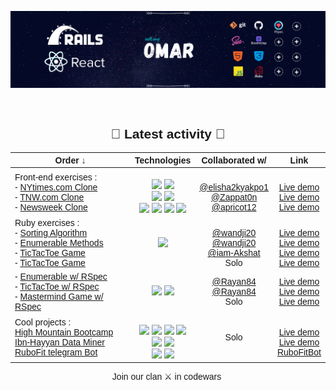 [![Header](header-rspec.png "Header")]()

<div align="center" style="font-family:Arial; ">
<br>

## 🚴 Latest activity 🚴

| Order ↓ | Technologies | Collaborated w/ | Link |
| ------------- |:-------------:|:-----:|:-----:|
| Front-end exercises : <br> - [NYtimes.com Clone](https://github.com/elisha2kyakpo1/New-york-times-Milestone) <br> - [TNW.com Clone](https://github.com/Zappat0n/TNW-clone) <br> - [Newsweek Clone](https://github.com/od-c0d3r/newsweek-clone)  | <br> ![](https://img.shields.io/badge/-HTML-000000) ![](https://img.shields.io/badge/-CSS-lightgray) <br> ![](https://img.shields.io/badge/-HTML5-EA6228) ![](https://img.shields.io/badge/-CSS3-32A2D6) <br> ![](https://img.shields.io/badge/-HTML5-EA6228) ![](https://img.shields.io/badge/-CSS3-32A2D6) ![](https://img.shields.io/badge/-SASS-CF649A) ![](https://img.shields.io/badge/-Bootstrap4-563D7C)  | <br>[@elisha2kyakpo1](https://github.com/elisha2kyakpo1) <br> [@Zappat0n](https://github.com/Zappat0n) <br> [@apricot12](https://github.com/apricot12) | <br> [Live demo](https://nobbier-pencils.000webhostapp.com/) <br>  [Live demo](https://zappat0n.github.io/TNW-clone/) <br> [Live demo](https://od-c0d3r.github.io/newsweek-clone/) |
| Ruby exercises : <br> - [Sorting Algorithm](https://github.com/od-c0d3r/bubble-sort)<br> - [Enumerable Methods](https://github.com/wandji20/Enumerables-)<br>- [TicTacToe Game](https://github.com/iam-Akshat/ruby-tic-tac-toe)<br>- [TicTacToe Game](https://github.com/od-c0d3r/TicTacToe) | ![](https://img.shields.io/badge/-Ruby-880D04)   | <br>[@wandji20](https://github.com/wandji20)<br>[@wandji20](https://github.com/wandji20)<br>[@iam-Akshat](https://github.com/iam-Akshat)<br>Solo | <br> [Live demo](https://repl.it/@OmarRashad/Project-Bubble-Sorting-Algorithm)<br>[Live demo](https://repl.it/@OmarRashad/Project-Enumerables)<br>[Live demo](https://repl.it/@OmarRashad/ruby-tic-tac-toe#READ-ME.md)<br>[Live demo](https://repl.it/@OmarRashad/TicTacToa-v10#main.rb) |
|- [Enumerable w/ RSpec](https://github.com/od-c0d3r/Enumerables-/tree/adding-tests)<br>- [TicTacToe w/ RSpec](https://github.com/Rayan84/tic-tac-toe/tree/feature/adding_tests) <br> - [Mastermind Game w/ RSpec](https://github.com/od-c0d3r/Mastermind-Game) |![](https://img.shields.io/badge/-Ruby-880D04) ![](https://img.shields.io/badge/-RSpec-E44343)|[@Rayan84](https://github.com/Rayan84)<br>[@Rayan84](https://github.com/Rayan84) <br> Solo | [Live demo](https://repl.it/@OmarRashad/Enumerables-)<br>[Live demo](https://repl.it/@OmarRashad/tic-tac-toe) <br> [Live demo](https://repl.it/@OmarRashad/Mastermind-Game) |
| Cool projects :<br>[High Mountain Bootcamp](https://github.com/od-c0d3r/highmount)  <br> [Ibn-Hayyan Data Miner](https://github.com/od-c0d3r/IbnHayyan-DataMiner)  <br> [RuboFit telegram Bot](https://github.com/od-c0d3r/RuboFitBot) | <br>![](https://img.shields.io/badge/-HTML5-EA6228) ![](https://img.shields.io/badge/-CSS3-32A2D6) ![](https://img.shields.io/badge/-SASS-CF649A) ![](https://img.shields.io/badge/-Bootstrap4-563D7C) <br>![](https://img.shields.io/badge/-Ruby-880D04) ![](https://img.shields.io/badge/-RSpec-E44343) <br>![](https://img.shields.io/badge/-Ruby-880D04) ![](https://img.shields.io/badge/API-telegram-32AFED) | Solo | <br> [Live demo](https://od-c0d3r.github.io/highmount/) <br> [Live demo](https://repl.it/@OmarRashad/Ibn-Hayyan-Data-Miner) <br> [RuboFitBot](https://telegram.me/RuboFitBot) |

Join our clan ⚔ in codewars
![![](https://www.codewars.com/users/od-c0d3r/badges/micro)](https://www.codewars.com/r/cvjbdw)

</div>
